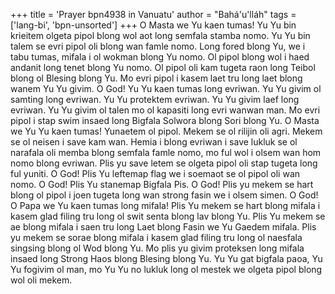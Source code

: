 +++
title = 'Prayer bpn4938 in Vanuatu'
author = "Bahá'u'lláh"
tags = ['lang-bi', 'bpn-unsorted']
+++
O Masta we Yu kaen tumas! Yu Yu bin krieitem olgeta pipol blong wol aot long semfala stamba nomo. Yu Yu bin talem se evri pipol oli blong wan famle nomo. Long fored blong Yu, we i tabu tumas, mifala i ol wokman blong Yu nomo.  Ol pipol blong wol i haed andanit long tenet blong Yu nomo. Ol pipol oli kam tugeta raon long Teibol blong ol Blesing blong Yu.   Mo evri pipol i kasem laet tru long laet blong wanem Yu Yu givim.
O God! Yu Yu kaen tumas long evriwan. Yu Yu givim ol samting long evriwan. Yu Yu protektem evriwan. Yu Yu givim laef long evriwan. Yu Yu givim ol talen mo ol kapasiti long evri wanwan man.   Mo evri pipol i stap swim insaed long Bigfala Solwora blong Sori blong Yu.
O Masta we Yu Yu kaen tumas! Yunaetem ol pipol.  Mekem se ol rilijin oli agri. Mekem se ol neisen i save kam wan.  Hemia i blong evriwan i save lukluk se ol narafala oli memba blong semfala famle nomo, mo ful wol i olsem wan hom nomo blong evriwan.   Plis yu save letem se olgeta pipol oli stap tugeta long ful yuniti.
O God! Plis Yu leftemap flag we i soemaot se ol pipol oli wan nomo.
O God! Plis Yu stanemap Bigfala Pis.
O God!  Plis yu mekem se hart blong ol pipol i joen tugeta long wan strong fasin we i olsem simen.
O God!  O Papa we Yu kaen tumas long mifala!  Plis Yu mekem se hart blong mifala i kasem glad filing tru long ol swit senta blong lav blong Yu.  Plis Yu mekem se ae blong mifala i saen tru long Laet blong Fasin we Yu Gaedem mifala.  Plis yu mekem se sorae blong mifala i kasem glad filing tru long ol naesfala singsing blong ol Wod blong Yu.  Mo plis yu givim proteksen long mifala insaed long Strong Haos blong Blesing blong Yu.
Yu Yu gat bigfala paoa, Yu Yu fogivim ol man, mo Yu Yu no lukluk long ol mestek we olgeta pipol blong wol oli mekem.
